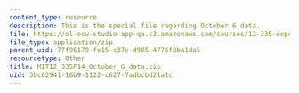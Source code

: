 ```yaml
---
content_type: resource
description: This is the special file regarding October 6 data.
file: https://ol-ocw-studio-app-qa.s3.amazonaws.com/courses/12-335-experimental-atmospheric-chemistry-fall-2014/3bc6294116b91122c6277adbcbd21a1c_MIT12_335F14_October_6_data.zip
file_type: application/zip
parent_uid: 77f96179-fe15-c37e-d905-4776f8ba1da5
resourcetype: Other
title: MIT12_335F14_October_6_data.zip
uid: 3bc62941-16b9-1122-c627-7adbcbd21a1c
---
```


